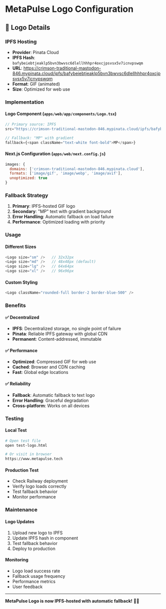 # MetaPulse Logo Configuration

## 🎨 Logo Details

### IPFS Hosting
- **Provider**: Pinata Cloud
- **IPFS Hash**: `bafybeiebtjeaklp5bvn3bwvsc6dlellhhhpr4oxcjpsvsx5v7icnvpswqm`
- **URL**: https://crimson-traditional-mastodon-846.mypinata.cloud/ipfs/bafybeiebtjeaklp5bvn3bwvsc6dlellhhhpr4oxcjpsvsx5v7icnvpswqm
- **Format**: GIF (animated)
- **Size**: Optimized for web use

### Implementation

#### Logo Component (`apps/web/app/components/Logo.tsx`)
```typescript
// Primary source: IPFS
src="https://crimson-traditional-mastodon-846.mypinata.cloud/ipfs/bafybeiebtjeaklp5bvn3bwvsc6dlellhhhpr4oxcjpsvsx5v7icnvpswqm"

// Fallback: "MP" with gradient
fallback={<span className="text-white font-bold">MP</span>}
```

#### Next.js Configuration (`apps/web/next.config.js`)
```javascript
images: {
  domains: ['crimson-traditional-mastodon-846.mypinata.cloud'],
  formats: ['image/gif', 'image/webp', 'image/avif'],
  unoptimized: true
}
```

### Fallback Strategy

1. **Primary**: IPFS-hosted GIF logo
2. **Secondary**: "MP" text with gradient background
3. **Error Handling**: Automatic fallback on load failure
4. **Performance**: Optimized loading with priority

### Usage

#### Different Sizes
```typescript
<Logo size="sm" />   // 32x32px
<Logo size="md" />   // 48x48px (default)
<Logo size="lg" />   // 64x64px
<Logo size="xl" />   // 96x96px
```

#### Custom Styling
```typescript
<Logo className="rounded-full border-2 border-blue-500" />
```

### Benefits

#### ✅ Decentralized
- **IPFS**: Decentralized storage, no single point of failure
- **Pinata**: Reliable IPFS gateway with global CDN
- **Permanent**: Content-addressed, immutable

#### ✅ Performance
- **Optimized**: Compressed GIF for web use
- **Cached**: Browser and CDN caching
- **Fast**: Global edge locations

#### ✅ Reliability
- **Fallback**: Automatic fallback to text logo
- **Error Handling**: Graceful degradation
- **Cross-platform**: Works on all devices

### Testing

#### Local Test
```bash
# Open test file
open test-logo.html

# Or visit in browser
https://www.metapulse.tech
```

#### Production Test
- Check Railway deployment
- Verify logo loads correctly
- Test fallback behavior
- Monitor performance

### Maintenance

#### Logo Updates
1. Upload new logo to IPFS
2. Update IPFS hash in component
3. Test fallback behavior
4. Deploy to production

#### Monitoring
- Logo load success rate
- Fallback usage frequency
- Performance metrics
- User feedback

---

**MetaPulse Logo is now IPFS-hosted with automatic fallback!** 🎨✨
